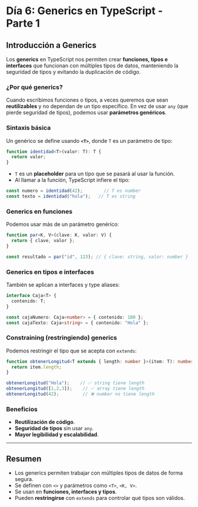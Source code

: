 # Día 6: Generics en TypeScript - Parte 1

## Introducción a Generics
Los **generics** en TypeScript nos permiten crear **funciones, tipos e interfaces** que funcionan con múltiples tipos de datos, manteniendo la seguridad de tipos y evitando la duplicación de código.

### ¿Por qué generics?
Cuando escribimos funciones o tipos, a veces queremos que sean **reutilizables** y no dependan de un tipo específico. En vez de usar `any` (que pierde seguridad de tipos), podemos usar **parámetros genéricos**.

### Sintaxis básica
Un genérico se define usando **`<T>`**, donde `T` es un parámetro de tipo:

```ts
function identidad<T>(valor: T): T {
  return valor;
}
```

- `T` es un **placeholder** para un tipo que se pasará al usar la función.
- Al llamar a la función, TypeScript infiere el tipo:

```ts
const numero = identidad(42);        // T es number
const texto = identidad("hola");   // T es string
```

### Generics en funciones
Podemos usar más de un parámetro genérico:

```ts
function par<K, V>(clave: K, valor: V) {
  return { clave, valor };
}

const resultado = par("id", 123); // { clave: string, valor: number }
```

### Generics en tipos e interfaces
También se aplican a interfaces y type aliases:

```ts
interface Caja<T> {
  contenido: T;
}

const cajaNumero: Caja<number> = { contenido: 100 };
const cajaTexto: Caja<string> = { contenido: "Hola" };
```

### Constraining (restringiendo) generics
Podemos restringir el tipo que se acepta con `extends`:

```ts
function obtenerLongitud<T extends { length: number }>(item: T): number {
  return item.length;
}

obtenerLongitud("Hola");    // ✅ string tiene length
obtenerLongitud([1,2,3]);    // ✅ array tiene length
obtenerLongitud(42);         // ❌ number no tiene length
```

### Beneficios
- **Reutilización de código**.
- **Seguridad de tipos** sin usar `any`.
- **Mayor legibilidad y escalabilidad**.

---

## Resumen
- Los generics permiten trabajar con múltiples tipos de datos de forma segura.
- Se definen con `<>` y parámetros como `<T>`, `<K, V>`.
- Se usan en **funciones, interfaces y tipos**.
- Pueden **restringirse** con `extends` para controlar qué tipos son válidos.
